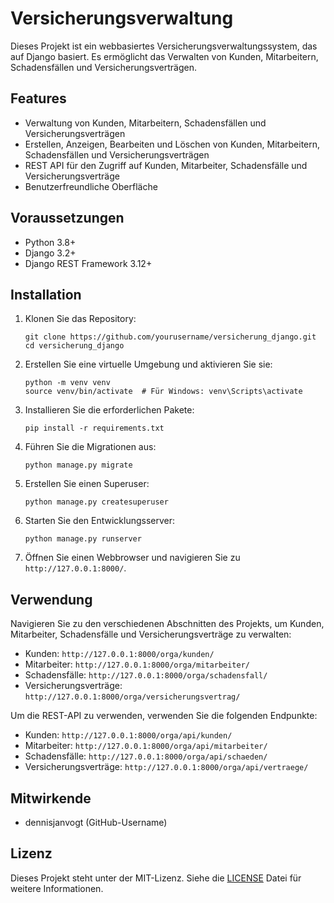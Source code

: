 
# Versicherungsverwaltung

Dieses Projekt ist ein webbasiertes Versicherungsverwaltungssystem, das auf Django basiert. Es ermöglicht das Verwalten von Kunden, Mitarbeitern, Schadensfällen und Versicherungsverträgen.

## Features

- Verwaltung von Kunden, Mitarbeitern, Schadensfällen und Versicherungsverträgen
- Erstellen, Anzeigen, Bearbeiten und Löschen von Kunden, Mitarbeitern, Schadensfällen und Versicherungsverträgen
- REST API für den Zugriff auf Kunden, Mitarbeiter, Schadensfälle und Versicherungsverträge
- Benutzerfreundliche Oberfläche

## Voraussetzungen

- Python 3.8+
- Django 3.2+
- Django REST Framework 3.12+

## Installation

1. Klonen Sie das Repository:

   ```
   git clone https://github.com/yourusername/versicherung_django.git
   cd versicherung_django
   ```

2. Erstellen Sie eine virtuelle Umgebung und aktivieren Sie sie:

   ```
   python -m venv venv
   source venv/bin/activate  # Für Windows: venv\Scripts\activate
   ```

3. Installieren Sie die erforderlichen Pakete:

   ```
   pip install -r requirements.txt
   ```

4. Führen Sie die Migrationen aus:

   ```
   python manage.py migrate
   ```

5. Erstellen Sie einen Superuser:

   ```
   python manage.py createsuperuser
   ```

6. Starten Sie den Entwicklungsserver:

   ```
   python manage.py runserver
   ```

7. Öffnen Sie einen Webbrowser und navigieren Sie zu `http://127.0.0.1:8000/`.

## Verwendung

Navigieren Sie zu den verschiedenen Abschnitten des Projekts, um Kunden, Mitarbeiter, Schadensfälle und Versicherungsverträge zu verwalten:

- Kunden: `http://127.0.0.1:8000/orga/kunden/`
- Mitarbeiter: `http://127.0.0.1:8000/orga/mitarbeiter/`
- Schadensfälle: `http://127.0.0.1:8000/orga/schadensfall/`
- Versicherungsverträge: `http://127.0.0.1:8000/orga/versicherungsvertrag/`

Um die REST-API zu verwenden, verwenden Sie die folgenden Endpunkte:

- Kunden: `http://127.0.0.1:8000/orga/api/kunden/`
- Mitarbeiter: `http://127.0.0.1:8000/orga/api/mitarbeiter/`
- Schadensfälle: `http://127.0.0.1:8000/orga/api/schaeden/`
- Versicherungsverträge: `http://127.0.0.1:8000/orga/api/vertraege/`

## Mitwirkende

- dennisjanvogt (GitHub-Username)


## Lizenz

Dieses Projekt steht unter der MIT-Lizenz. Siehe die [LICENSE](LICENSE) Datei für weitere Informationen.

